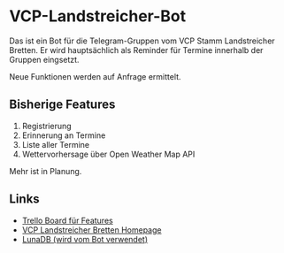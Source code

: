 # VCP-Landstreicher-Bot

Das ist ein Bot für die Telegram-Gruppen vom VCP Stamm Landstreicher Bretten. Er wird hauptsächlich als Reminder für Termine innerhalb der Gruppen eingsetzt.

Neue Funktionen werden auf Anfrage ermittelt.

## Bisherige Features

1. Registrierung
2. Erinnerung an Termine
3. Liste aller Termine
4. Wettervorhersage über Open Weather Map API

Mehr ist in Planung.

## Links
* [Trello Board für Features](https://trello.com/b/KR0zAOua/vcp-landstreicher-bot)
* [VCP Landstreicher Bretten Homepage](www.vcp-bretten.de)
* [LunaDB (wird vom Bot verwendet)](https://github.com/swip3798/LunaDB)
